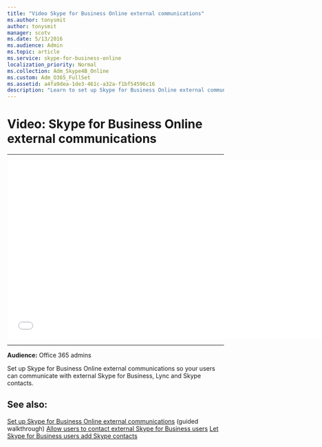 ```yaml
---
title: "Video Skype for Business Online external communications"
ms.author: tonysmit
author: tonysmit
manager: scotv
ms.date: 5/13/2016
ms.audience: Admin
ms.topic: article
ms.service: skype-for-business-online
localization_priority: Normal
ms.collection: Adm_Skype4B_Online
ms.custom: Adm_O365_FullSet
ms.assetid: a4fa9dea-1de3-461c-a32a-f1bf54596c16
description: "Learn to set up Skype for Business Online external communications for your users can communicate with external Skype contacts. "
---
```


# Video: Skype for Business Online external communications

****
<iframe src="//videoplayercdn.osi.office.net/hub/?csid=ux-cms-en-us-msoffice&uuid=492278f0-6912-47ba-a1d1-00040061cf44&AutoPlayVideo=false&height=415&width=740" frameborder= "0" marginwidth= "0" marginheight= "0" scrolling= "no" allowfullscreen= "" style="width: 740px; height: 415px;"></iframe>

***
  
 **Audience:** Office 365 admins
  
Set up Skype for Business Online external communications so your users can communicate with external Skype for Business, Lync and Skype contacts.
  
## See also: 
[Set up Skype for Business Online external communications](https://support.microsoft.com/en-us/help/10041/set-up-lync-online-external-communications) (guided walkthrough)
[Allow users to contact external Skype for Business users](allow-users-to-contact-external-skype-for-business-users.md)
[Let Skype for Business users add Skype contacts](let-skype-for-business-users-contact-skype-contacts.md)


